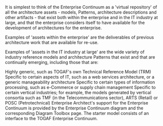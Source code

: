 It is simplest to think of the Enterprise Continuum as a 'virtual repository' of all the architecture assets - models, Patterns, architecture descriptions and other artifacts - that exist both within the enterprise and in the IT industry at large, and that the enterprise considers itself to have available for the development of architectures for the enterprise.

Examples of 'assets within the enterprise' are the deliverables of previous architecture work that are available for re-use.

Examples of 'assets in the IT industry at large' are the wide variety of industry reference models and architecture Patterns that exist and that are continually emerging, including those that are:

Highly generic, such as TOGAF's own Technical Reference Model (TRM)
Specific to certain aspects of IT, such as a web services architecture, or a generic manageability architecture
Specific to certain types of information processing, such as e-Commerce or supply chain management
Specific to certain vertical industries; for example, the models generated by vertical consortia such as TMF (in the Telecommunications sector), ARTS (Retail) or POSC (Petrotechnical)
Enterprise Architect's support for the Enterprise Continuum is provided by the Enterprise Continuum diagram and the corresponding Diagram Toolbox page. The starter model consists of an interface to the TOGAF Enterprise Continuum.
